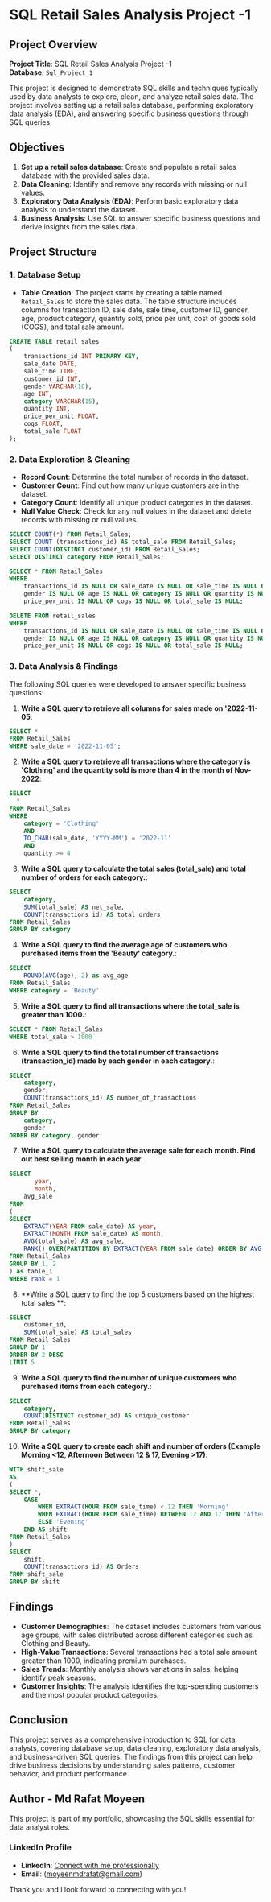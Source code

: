 # SQL Retail Sales Analysis Project -1

## Project Overview

**Project Title**: SQL Retail Sales Analysis Project -1   
**Database**: `Sql_Project_1`

This project is designed to demonstrate SQL skills and techniques typically used by data analysts to explore, clean, and analyze retail sales data. The project involves setting up a retail sales database, performing exploratory data analysis (EDA), and answering specific business questions through SQL queries. 

## Objectives

1. **Set up a retail sales database**: Create and populate a retail sales database with the provided sales data.
2. **Data Cleaning**: Identify and remove any records with missing or null values.
3. **Exploratory Data Analysis (EDA)**: Perform basic exploratory data analysis to understand the dataset.
4. **Business Analysis**: Use SQL to answer specific business questions and derive insights from the sales data.

## Project Structure

### 1. Database Setup

- **Table Creation**: The project starts by creating a table named `Retail_Sales` to store the sales data. The table structure includes columns for transaction ID, sale date, sale time, customer ID, gender, age, product category, quantity sold, price per unit, cost of goods sold (COGS), and total sale amount.

```sql
CREATE TABLE retail_sales
(
    transactions_id INT PRIMARY KEY,
    sale_date DATE,	
    sale_time TIME,
    customer_id INT,	
    gender VARCHAR(10),
    age INT,
    category VARCHAR(15),
    quantity INT,
    price_per_unit FLOAT,	
    cogs FLOAT,
    total_sale FLOAT
);
```

### 2. Data Exploration & Cleaning

- **Record Count**: Determine the total number of records in the dataset.
- **Customer Count**: Find out how many unique customers are in the dataset.
- **Category Count**: Identify all unique product categories in the dataset.
- **Null Value Check**: Check for any null values in the dataset and delete records with missing or null values.

```sql
SELECT COUNT(*) FROM Retail_Sales;
SELECT COUNT (transactions_id) AS total_sale FROM Retail_Sales;
SELECT COUNT(DISTINCT customer_id) FROM Retail_Sales;
SELECT DISTINCT category FROM Retail_Sales;

SELECT * FROM Retail_Sales
WHERE 
    transactions_id IS NULL OR sale_date IS NULL OR sale_time IS NULL OR customer_id IS NULL OR 
    gender IS NULL OR age IS NULL OR category IS NULL OR quantity IS NULL OR
    price_per_unit IS NULL OR cogs IS NULL OR total_sale IS NULL;

DELETE FROM retail_sales
WHERE 
    transactions_id IS NULL OR sale_date IS NULL OR sale_time IS NULL OR customer_id IS NULL OR 
    gender IS NULL OR age IS NULL OR category IS NULL OR quantity IS NULL OR
    price_per_unit IS NULL OR cogs IS NULL OR total_sale IS NULL;
```

### 3. Data Analysis & Findings

The following SQL queries were developed to answer specific business questions:

1. **Write a SQL query to retrieve all columns for sales made on '2022-11-05**:
```sql
SELECT *
FROM Retail_Sales
WHERE sale_date = '2022-11-05';
```

2. **Write a SQL query to retrieve all transactions where the category is 'Clothing' and the quantity sold is more than 4 in the month of Nov-2022**:
```sql
SELECT 
  *
FROM Retail_Sales
WHERE 
    category = 'Clothing'
    AND 
    TO_CHAR(sale_date, 'YYYY-MM') = '2022-11'
    AND
    quantity >= 4
```

3. **Write a SQL query to calculate the total sales (total_sale) and total number of orders for each category.**:
```sql
SELECT 
    category,
    SUM(total_sale) AS net_sale,
    COUNT(transactions_id) AS total_orders
FROM Retail_Sales
GROUP BY category
```

4. **Write a SQL query to find the average age of customers who purchased items from the 'Beauty' category.**:
```sql
SELECT
    ROUND(AVG(age), 2) as avg_age
FROM Retail_Sales
WHERE category = 'Beauty'
```

5. **Write a SQL query to find all transactions where the total_sale is greater than 1000.**:
```sql
SELECT * FROM Retail_Sales
WHERE total_sale > 1000
```

6. **Write a SQL query to find the total number of transactions (transaction_id) made by each gender in each category.**:
```sql
SELECT 
    category,
    gender,
    COUNT(transactions_id) AS number_of_transactions
FROM Retail_Sales
GROUP BY 
    category,
    gender
ORDER BY category, gender

```

7. **Write a SQL query to calculate the average sale for each month. Find out best selling month in each year**:
```sql
SELECT 
       year,
       month,
    avg_sale
FROM 
(    
SELECT 
    EXTRACT(YEAR FROM sale_date) AS year,
    EXTRACT(MONTH FROM sale_date) AS month,
    AVG(total_sale) AS avg_sale,
    RANK() OVER(PARTITION BY EXTRACT(YEAR FROM sale_date) ORDER BY AVG(total_sale) DESC) as rank
FROM Retail_Sales
GROUP BY 1, 2
) as table_1
WHERE rank = 1
```

8. **Write a SQL query to find the top 5 customers based on the highest total sales **:
```sql
SELECT 
    customer_id,
    SUM(total_sale) AS total_sales
FROM Retail_Sales
GROUP BY 1
ORDER BY 2 DESC
LIMIT 5
```

9. **Write a SQL query to find the number of unique customers who purchased items from each category.**:
```sql
SELECT 
    category,    
    COUNT(DISTINCT customer_id) AS unique_customer
FROM Retail_Sales
GROUP BY category
```

10. **Write a SQL query to create each shift and number of orders (Example Morning <12, Afternoon Between 12 & 17, Evening >17)**:
```sql
WITH shift_sale
AS
(
SELECT *,
    CASE
        WHEN EXTRACT(HOUR FROM sale_time) < 12 THEN 'Morning'
        WHEN EXTRACT(HOUR FROM sale_time) BETWEEN 12 AND 17 THEN 'Afternoon'
        ELSE 'Evening'
    END AS shift
FROM Retail_Sales
)
SELECT 
    shift,
    COUNT(transactions_id) AS Orders    
FROM shift_sale
GROUP BY shift
```

## Findings

- **Customer Demographics**: The dataset includes customers from various age groups, with sales distributed across different categories such as Clothing and Beauty.
- **High-Value Transactions**: Several transactions had a total sale amount greater than 1000, indicating premium purchases.
- **Sales Trends**: Monthly analysis shows variations in sales, helping identify peak seasons.
- **Customer Insights**: The analysis identifies the top-spending customers and the most popular product categories.
  

## Conclusion

This project serves as a comprehensive introduction to SQL for data analysts, covering database setup, data cleaning, exploratory data analysis, and business-driven SQL queries. The findings from this project can help drive business decisions by understanding sales patterns, customer behavior, and product performance.


## Author - Md Rafat Moyeen

This project is part of my portfolio, showcasing the SQL skills essential for data analyst roles.

### LinkedIn Profile

- **LinkedIn**: [Connect with me professionally](https://www.linkedin.com/in/mdrafatm)
- **Email**:    (moyeenmdrafat@gmail.com)

Thank you and I look forward to connecting with you!
